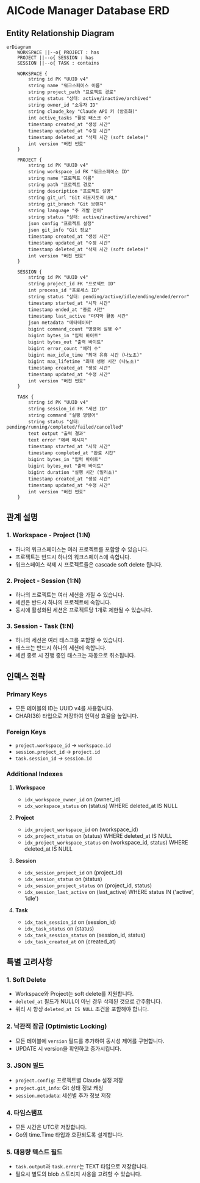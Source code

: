 # AICode Manager Database ERD

## Entity Relationship Diagram

```mermaid
erDiagram
    WORKSPACE ||--o{ PROJECT : has
    PROJECT ||--o{ SESSION : has
    SESSION ||--o{ TASK : contains
    
    WORKSPACE {
        string id PK "UUID v4"
        string name "워크스페이스 이름"
        string project_path "프로젝트 경로"
        string status "상태: active/inactive/archived"
        string owner_id "소유자 ID"
        string claude_key "Claude API 키 (암호화)"
        int active_tasks "활성 태스크 수"
        timestamp created_at "생성 시간"
        timestamp updated_at "수정 시간"
        timestamp deleted_at "삭제 시간 (soft delete)"
        int version "버전 번호"
    }
    
    PROJECT {
        string id PK "UUID v4"
        string workspace_id FK "워크스페이스 ID"
        string name "프로젝트 이름"
        string path "프로젝트 경로"
        string description "프로젝트 설명"
        string git_url "Git 리포지토리 URL"
        string git_branch "Git 브랜치"
        string language "주 개발 언어"
        string status "상태: active/inactive/archived"
        json config "프로젝트 설정"
        json git_info "Git 정보"
        timestamp created_at "생성 시간"
        timestamp updated_at "수정 시간"
        timestamp deleted_at "삭제 시간 (soft delete)"
        int version "버전 번호"
    }
    
    SESSION {
        string id PK "UUID v4"
        string project_id FK "프로젝트 ID"
        int process_id "프로세스 ID"
        string status "상태: pending/active/idle/ending/ended/error"
        timestamp started_at "시작 시간"
        timestamp ended_at "종료 시간"
        timestamp last_active "마지막 활동 시간"
        json metadata "메타데이터"
        bigint command_count "명령어 실행 수"
        bigint bytes_in "입력 바이트"
        bigint bytes_out "출력 바이트"
        bigint error_count "에러 수"
        bigint max_idle_time "최대 유휴 시간 (나노초)"
        bigint max_lifetime "최대 생명 시간 (나노초)"
        timestamp created_at "생성 시간"
        timestamp updated_at "수정 시간"
        int version "버전 번호"
    }
    
    TASK {
        string id PK "UUID v4"
        string session_id FK "세션 ID"
        string command "실행 명령어"
        string status "상태: pending/running/completed/failed/cancelled"
        text output "출력 결과"
        text error "에러 메시지"
        timestamp started_at "시작 시간"
        timestamp completed_at "완료 시간"
        bigint bytes_in "입력 바이트"
        bigint bytes_out "출력 바이트"
        bigint duration "실행 시간 (밀리초)"
        timestamp created_at "생성 시간"
        timestamp updated_at "수정 시간"
        int version "버전 번호"
    }
```

## 관계 설명

### 1. Workspace - Project (1:N)
- 하나의 워크스페이스는 여러 프로젝트를 포함할 수 있습니다.
- 프로젝트는 반드시 하나의 워크스페이스에 속합니다.
- 워크스페이스 삭제 시 프로젝트들은 cascade soft delete 됩니다.

### 2. Project - Session (1:N)
- 하나의 프로젝트는 여러 세션을 가질 수 있습니다.
- 세션은 반드시 하나의 프로젝트에 속합니다.
- 동시에 활성화된 세션은 프로젝트당 1개로 제한될 수 있습니다.

### 3. Session - Task (1:N)
- 하나의 세션은 여러 태스크를 포함할 수 있습니다.
- 태스크는 반드시 하나의 세션에 속합니다.
- 세션 종료 시 진행 중인 태스크는 자동으로 취소됩니다.

## 인덱스 전략

### Primary Keys
- 모든 테이블의 ID는 UUID v4를 사용합니다.
- CHAR(36) 타입으로 저장하여 인덱싱 효율을 높입니다.

### Foreign Keys
- `project.workspace_id` → `workspace.id`
- `session.project_id` → `project.id`
- `task.session_id` → `session.id`

### Additional Indexes
1. **Workspace**
   - `idx_workspace_owner_id` on (owner_id)
   - `idx_workspace_status` on (status) WHERE deleted_at IS NULL

2. **Project**
   - `idx_project_workspace_id` on (workspace_id)
   - `idx_project_status` on (status) WHERE deleted_at IS NULL
   - `idx_project_workspace_status` on (workspace_id, status) WHERE deleted_at IS NULL

3. **Session**
   - `idx_session_project_id` on (project_id)
   - `idx_session_status` on (status)
   - `idx_session_project_status` on (project_id, status)
   - `idx_session_last_active` on (last_active) WHERE status IN ('active', 'idle')

4. **Task**
   - `idx_task_session_id` on (session_id)
   - `idx_task_status` on (status)
   - `idx_task_session_status` on (session_id, status)
   - `idx_task_created_at` on (created_at)

## 특별 고려사항

### 1. Soft Delete
- Workspace와 Project는 soft delete를 지원합니다.
- `deleted_at` 필드가 NULL이 아닌 경우 삭제된 것으로 간주합니다.
- 쿼리 시 항상 `deleted_at IS NULL` 조건을 포함해야 합니다.

### 2. 낙관적 잠금 (Optimistic Locking)
- 모든 테이블에 `version` 필드를 추가하여 동시성 제어를 구현합니다.
- UPDATE 시 version을 확인하고 증가시킵니다.

### 3. JSON 필드
- `project.config`: 프로젝트별 Claude 설정 저장
- `project.git_info`: Git 상태 정보 캐싱
- `session.metadata`: 세션별 추가 정보 저장

### 4. 타임스탬프
- 모든 시간은 UTC로 저장합니다.
- Go의 time.Time 타입과 호환되도록 설계합니다.

### 5. 대용량 텍스트 필드
- `task.output`과 `task.error`는 TEXT 타입으로 저장합니다.
- 필요시 별도의 blob 스토리지 사용을 고려할 수 있습니다.
